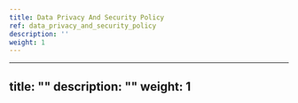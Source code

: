 ```yaml
---
title: Data Privacy And Security Policy
ref: data_privacy_and_security_policy
description: ''
weight: 1
---
```

---
title: ""
description: ""
weight: 1
---